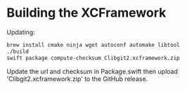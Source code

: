 # Building the XCFramework

Updating:

```sh
brew install cmake ninja wget autoconf automake libtool
./build
swift package compute-checksum Clibgit2.xcframework.zip
```

Update the url and checksum in Package.swift then upload 'Clibgit2.xcframework.zip' to the GitHub release. 
